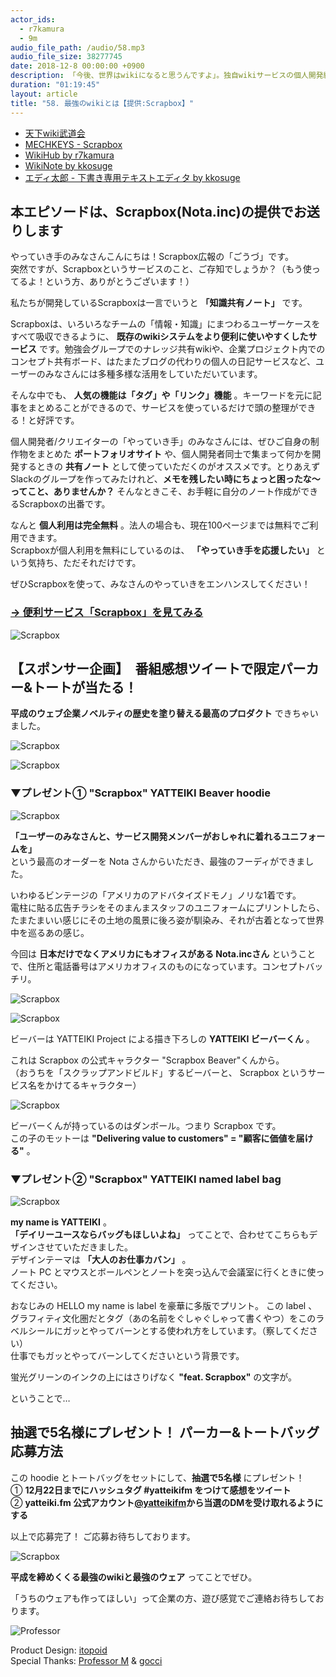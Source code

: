 ```yaml
---
actor_ids:
  - r7kamura
  - 9m
audio_file_path: /audio/58.mp3
audio_file_size: 38277745
date: 2018-12-8 00:00:00 +0900
description: 「今後、世界はwikiになると思うんですよ」。独自wikiサービスの個人開発経験のあるエンジニア2人が、天下wiki武闘会の思い出、自分たちが作ったwiki、仕事で使っているwiki、wikiの便利な使い方、wikiがwikiたる本質などについて真剣に話しました。そして最後にkkosugeが開発した新サービス「エディ太郎」を紹介します。ぜひScrapboxとセットでご活用ください。
duration: "01:19:45"
layout: article
title: "58. 最強のwikiとは【提供:Scrapbox】"
---
```


- [天下wiki武道会](https://connpass.com/event/27643/)
- [MECHKEYS - Scrapbox](https://scrapbox.io/MECHKEYS/)
- [WikiHub by r7kamura](https://wikihub.io/)
- [WikiNote by kkosuge](https://wikinote.net/)
- [エディ太郎 - 下書き専用テキストエディタ by kkosuge](https://editaro.com/)

## 本エピソードは、Scrapbox(Nota.inc)の提供でお送りします
  
  
やっていき手のみなさんこんにちは！Scrapbox広報の「ごうづ」です。  
突然ですが、Scrapboxというサービスのこと、ご存知でしょうか？（もう使ってるよ！という方、ありがとうございます！）  
  
私たちが開発しているScrapboxは一言でいうと **「知識共有ノート」** です。  
  
Scrapboxは、いろいろなチームの「情報・知識」にまつわるユーザーケースをすべて吸収できるように、 **既存のwikiシステムをより便利に使いやすくしたサービス** です。勉強会グループでのナレッジ共有wikiや、企業プロジェクト内でのコンセプト共有ボード、はたまたブログの代わりの個人の日記サービスなど、ユーザーのみなさんには多種多様な活用をしていただいています。  
  
そんな中でも、 **人気の機能は「タグ」や「リンク」機能** 。キーワードを元に記事をまとめることができるので、サービスを使っているだけで頭の整理ができる！と好評です。  
  
個人開発者/クリエイターの「やっていき手」のみなさんには、ぜひご自身の制作物をまとめた **ポートフォリオサイト** や、個人開発者同士で集まって何かを開発するときの **共有ノート** として使っていただくのがオススメです。とりあえずSlackのグループを作ってみたけれど、**メモを残したい時にちょっと困ったな〜ってこと、ありませんか？** そんなときこそ、お手軽に自分のノート作成ができるScrapboxの出番です。 

なんと **個人利用は完全無料** 。法人の場合も、現在100ページまでは無料でご利用できます。  
Scrapboxが個人利用を無料にしているのは、 **「やっていき手を応援したい」** という気持ち、ただそれだけです。 
  
ぜひScrapboxを使って、みなさんのやっていきをエンハンスしてください！  
### [→ 便利サービス「Scrapbox」を見てみる](https://scrapbox.io/)

![Scrapbox](/images/slideshows/58/Logo_Scrapbox_600.png)


## 【スポンサー企画】　番組感想ツイートで限定パーカー&トートが当たる！
  
  
**平成のウェブ企業ノベルティの歴史を塗り替える最高のプロダクト** できちゃいました。

![Scrapbox](/images/slideshows/58/sb7.png)
  
![Scrapbox](/images/slideshows/58/sb6.png)
  
  
### ▼プレゼント① "Scrapbox" YATTEIKI Beaver hoodie

![Scrapbox](/images/slideshows/58/sb2.png)
  
**「ユーザーのみなさんと、サービス開発メンバーがおしゃれに着れるユニフォームを」**   
という最高のオーダーを Nota さんからいただき、最強のフーディができました。  
  
  
いわゆるビンテージの「アメリカのアドバタイズドモノ」ノリな1着です。  
電柱に貼る広告チラシをそのまんまスタッフのユニフォームにプリントしたら、たまたまいい感じにその土地の風景に後ろ姿が馴染み、それが古着となって世界中を巡るあの感じ。  
    
今回は **日本だけでなくアメリカにもオフィスがある Nota.incさん** ということで、住所と電話番号はアメリカオフィスのものになっています。コンセプトバッチリ。　　 
  
![Scrapbox](/images/slideshows/58/sb3.png)
  
![Scrapbox](/images/slideshows/58/sb4.png) 
  
ビーバーは YATTEIKI Project による描き下ろしの **YATTEIKI ビーバーくん** 。　　 
  
これは Scrapbox の公式キャラクター "Scrapbox Beaver"くんから。  
（おうちを「スクラップアンドビルド」するビーバーと、 Scrapbox というサービス名をかけてるキャラクター）     

![Scrapbox](/images/slideshows/58/sbb.png)

ビーバーくんが持っているのはダンボール。つまり Scrapbox です。  
この子のモットーは **"Delivering value to customers" = "顧客に価値を届ける"** 。  　　
 
  
  
### ▼プレゼント② "Scrapbox" YATTEIKI named label bag

![Scrapbox](/images/slideshows/58/sb5.png)

**my name is YATTEIKI** 。  
**「デイリーユースならバッグもほしいよね」** ってことで、合わせてこちらもデザインさせていただきました。　　
　　  
デザインテーマは **「大人のお仕事カバン」** 。  
ノート PC とマウスとボールペンとノートを突っ込んで会議室に行くときに使ってください。     
  
おなじみの HELLO my name is label を豪華に多版でプリント。
この label 、グラフィティ文化圏だとタグ（あの名前をぐしゃぐしゃって書くやつ）をこのラベルシールにガッとやってバーンとする使われ方をしています。（察してください）  
仕事でもガッとやってバーンしてくださいという背景です。  
  
蛍光グリーンのインクの上にはさりげなく **"feat. Scrapbox"** の文字が。  
  
ということで…  
  
  
## 抽選で5名様にプレゼント！ パーカー&トートバッグ応募方法  
この hoodie とトートバッグをセットにして、**抽選で5名様** にプレゼント！  
①	**12月22日までにハッシュタグ #yatteikifm をつけて感想をツイート**   
②	**yatteiki.fm 公式アカウント[@yatteikifm](https://twitter.com/yatteikifm)から当選のDMを受け取れるようにする**  
  
以上で応募完了！ ご応募お待ちしております。    

![Scrapbox](/images/slideshows/58/sb1.png)

**平成を締めくくる最強のwikiと最強のウェア** ってことでぜひ。  
  
「うちのウェアも作ってほしい」って企業の方、遊び感覚でご連絡お待ちしております。 
      
![Professor](/images/slideshows/58/masui.png)

Product Design: [itopoid](https://twitter.com/itopoid)  
Special Thanks: [Professor M](https://twitter.com/masui) & [gocci](https://twitter.com/kanapon_i)  
